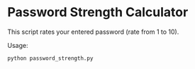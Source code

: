 # Password Strength Calculator

This script rates your entered password (rate from 1 to 10).

Usage:
```
python password_strength.py
```